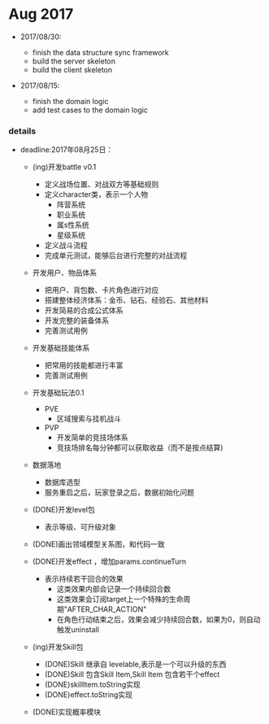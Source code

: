 # Aug 2017
- 2017/08/30:
    - finish the data structure sync framework
    - build the server skeleton
    - build the client skeleton

- 2017/08/15:
    - finish the domain logic
    - add test cases to the domain logic

### details

- deadline:2017年08月25日：

    - (ing)开发battle v0.1
        - 定义战场位置、对战双方等基础规则
        - 定义character类，表示一个人物
            - 阵营系统
            - 职业系统
            - 属s性系统
            - 星级系统
        - 定义战斗流程
        - 完成单元测试，能够后台进行完整的对战流程

    - 开发用户、物品体系
        - 把用户、背包数、卡片角色进行对应
        - 搭建整体经济体系：金币、钻石、经验石、其他材料
        - 开发简易的合成公式体系
        - 开发完整的装备体系
        - 完善测试用例


    - 开发基础技能体系
        - 把常用的技能都进行丰富
        - 完善测试用例

    - 开发基础玩法0.1
        - PVE
            - 区域搜索与挂机战斗
        - PVP
            - 开发简单的竞技场体系
            - 竞技场排名每分钟都可以获取收益（而不是按点结算)


    - 数据落地
        - 数据库选型
        - 服务重启之后，玩家登录之后，数据初始化问题

    - (DONE)开发level包
        - 表示等级、可升级对象

    - (DONE)画出领域模型关系图，和代码一致
    - (DONE)开发effect ，增加params.continueTurn
        - 表示持续若干回合的效果
            - 这类效果内部会记录一个持续回合数
            - 这类效果会订阅target上一个特殊的生命周期"AFTER_CHAR_ACTION"
            - 在角色行动结束之后，效果会减少持续回合数，如果为0，则自动触发uninstall

    - (ing)开发Skill包
        - (DONE)Skill 继承自 levelable,表示是一个可以升级的东西
        - (DONE)Skill 包含Skill Item,Skill Item 包含若干个effect
        - (DONE)skillItem.toString实现
        - (DONE)effect.toString实现
    - (DONE)实现概率模块
